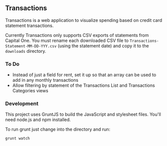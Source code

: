 ## Transactions

Transactions is a web application to visualize spending based on credit card statement transactions.

Currently Transactions only supports CSV exports of statements from Capital One. You must rename each downloaded CSV file to `Transactions-Statement-MM-DD-YYY.csv` (using the statement date) and copy it to the `downloads` directory.

### To Do

- Instead of just a field for rent, set it up so that an array can be used to add in any monthly transactions
- Allow filtering by statement of the Transactions List and Transactions Categories views

### Development

This project uses GruntJS to build the JavaScript and stylesheet files. You'll need node.js and npm installed.

To run grunt just change into the directory and run:

    grunt watch
